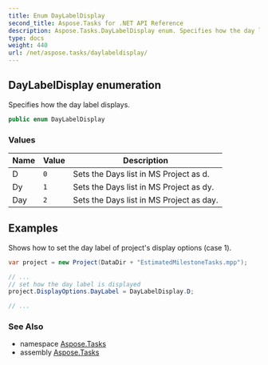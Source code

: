 ```yaml
---
title: Enum DayLabelDisplay
second_title: Aspose.Tasks for .NET API Reference
description: Aspose.Tasks.DayLabelDisplay enum. Specifies how the day label displays
type: docs
weight: 440
url: /net/aspose.tasks/daylabeldisplay/
---
```

## DayLabelDisplay enumeration

Specifies how the day label displays.

```csharp
public enum DayLabelDisplay
```

### Values

| Name | Value | Description |
| --- | --- | --- |
| D | `0` | Sets the Days list in MS Project as d. |
| Dy | `1` | Sets the Days list in MS Project as dy. |
| Day | `2` | Sets the Days list in MS Project as day. |

## Examples

Shows how to set the day label of project's display options (case 1).

```csharp
var project = new Project(DataDir + "EstimatedMilestoneTasks.mpp");

// ...
// set how the day label is displayed
project.DisplayOptions.DayLabel = DayLabelDisplay.D;

// ...
```

### See Also

* namespace [Aspose.Tasks](../../aspose.tasks/)
* assembly [Aspose.Tasks](../../)


